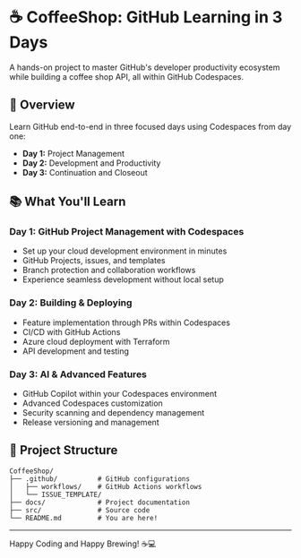 # ☕ CoffeeShop: GitHub Learning in 3 Days

A hands-on project to master GitHub's developer productivity ecosystem while building a coffee shop API, all within GitHub Codespaces.

## 🎯 Overview

Learn GitHub end-to-end in three focused days using Codespaces from day one:
- **Day 1:** Project Management
- **Day 2:** Development and Productivity
- **Day 3:** Continuation and Closeout

## 📚 What You'll Learn

### Day 1: GitHub Project Management with Codespaces
- Set up your cloud development environment in minutes
- GitHub Projects, issues, and templates 
- Branch protection and collaboration workflows
- Experience seamless development without local setup

### Day 2: Building & Deploying
- Feature implementation through PRs within Codespaces
- CI/CD with GitHub Actions
- Azure cloud deployment with Terraform
- API development and testing

### Day 3: AI & Advanced Features
- GitHub Copilot within your Codespaces environment
- Advanced Codespaces customization
- Security scanning and dependency management
- Release versioning and management

## 📁 Project Structure

```
CoffeeShop/
├── .github/          # GitHub configurations
│   ├── workflows/    # GitHub Actions workflows
│   └── ISSUE_TEMPLATE/
├── docs/             # Project documentation
├── src/              # Source code
└── README.md         # You are here!
```

---
Happy Coding and Happy Brewing! ☕💻
